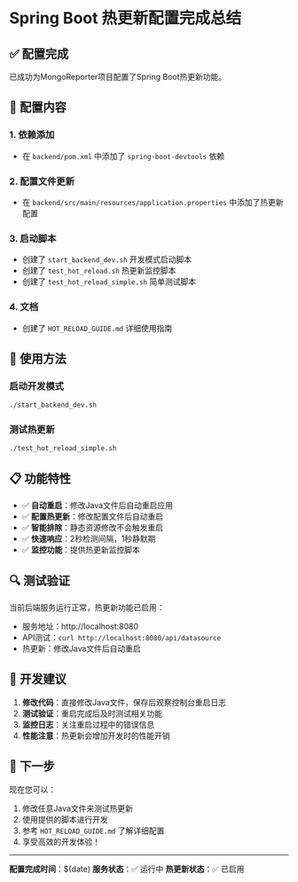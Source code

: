 # Spring Boot 热更新配置完成总结

## ✅ 配置完成

已成功为MongoReporter项目配置了Spring Boot热更新功能。

## 🔧 配置内容

### 1. 依赖添加
- 在 `backend/pom.xml` 中添加了 `spring-boot-devtools` 依赖

### 2. 配置文件更新
- 在 `backend/src/main/resources/application.properties` 中添加了热更新配置

### 3. 启动脚本
- 创建了 `start_backend_dev.sh` 开发模式启动脚本
- 创建了 `test_hot_reload.sh` 热更新监控脚本
- 创建了 `test_hot_reload_simple.sh` 简单测试脚本

### 4. 文档
- 创建了 `HOT_RELOAD_GUIDE.md` 详细使用指南

## 🚀 使用方法

### 启动开发模式
```bash
./start_backend_dev.sh
```

### 测试热更新
```bash
./test_hot_reload_simple.sh
```

## 📋 功能特性

- ✅ **自动重启**：修改Java文件后自动重启应用
- ✅ **配置热更新**：修改配置文件后自动重启
- ✅ **智能排除**：静态资源修改不会触发重启
- ✅ **快速响应**：2秒检测间隔，1秒静默期
- ✅ **监控功能**：提供热更新监控脚本

## 🔍 测试验证

当前后端服务运行正常，热更新功能已启用：
- 服务地址：http://localhost:8080
- API测试：`curl http://localhost:8080/api/datasource`
- 热更新：修改Java文件后自动重启

## 📝 开发建议

1. **修改代码**：直接修改Java文件，保存后观察控制台重启日志
2. **测试验证**：重启完成后及时测试相关功能
3. **监控日志**：关注重启过程中的错误信息
4. **性能注意**：热更新会增加开发时的性能开销

## 🎯 下一步

现在您可以：
1. 修改任意Java文件来测试热更新
2. 使用提供的脚本进行开发
3. 参考 `HOT_RELOAD_GUIDE.md` 了解详细配置
4. 享受高效的开发体验！

---

**配置完成时间**：$(date)
**服务状态**：✅ 运行中
**热更新状态**：✅ 已启用 